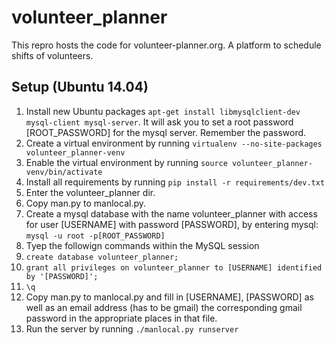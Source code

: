 # volunteer_planner
This repro hosts the code for volunteer-planner.org. A platform to schedule shifts of volunteers.


## Setup (Ubuntu 14.04)

1. Install new Ubuntu packages `apt-get install libmysqlclient-dev mysql-client mysql-server`. It will ask you to set a root password [ROOT_PASSWORD] for the mysql server. Remember the password.
2. Create a virtual environment by running `virtualenv --no-site-packages volunteer_planner-venv`
3. Enable the virtual environment by running `source volunteer_planner-venv/bin/activate`
4. Install all requirements by running `pip install -r requirements/dev.txt`
5. Enter the volunteer_planner dir.
6. Copy man.py to manlocal.py.
7. Create a mysql database with the name volunteer_planner with access for user [USERNAME] with password [PASSWORD], by entering mysql: `mysql -u root -p[ROOT_PASSWORD]`
8. Tyep the followign commands within the MySQL session
  1. `create database volunteer_planner;`
  2. `grant all privileges on volunteer_planner to [USERNAME] identified by '[PASSWORD]';`
  3. `\q`
9. Copy man.py to manlocal.py and fill in [USERNAME], [PASSWORD]  as well as an email address (has to be gmail) the corresponding gmail password in the appropriate places in that file.
10. Run the server by running `./manlocal.py runserver`
